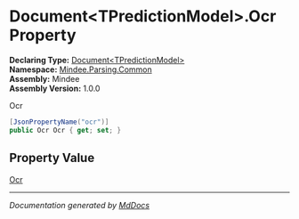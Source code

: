 ﻿<!--  
  <auto-generated>   
    The contents of this file were generated by a tool.  
    Changes to this file may be list if the file is regenerated  
  </auto-generated>   
-->

# Document\<TPredictionModel\>.Ocr Property

**Declaring Type:** [Document\<TPredictionModel\>](../index.md)  
**Namespace:** [Mindee.Parsing.Common](../../index.md)  
**Assembly:** Mindee  
**Assembly Version:** 1.0.0

Ocr

```csharp
[JsonPropertyName("ocr")]
public Ocr Ocr { get; set; }
```

## Property Value

[Ocr](../../Ocr/index.md)

___

*Documentation generated by [MdDocs](https://github.com/ap0llo/mddocs)*
